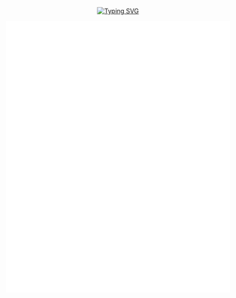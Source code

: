 <p align="center">
  <a href="https://git.io/typing-svg"><img src="https://readme-typing-svg.demolab.com/demo/?center=true&width=500&separator=%3C&lines=%E5%85%B3%E5%B1%B1%E9%9A%BE%E8%B6%8A%2C%E8%B0%81%E6%82%B2%E5%A4%B1%E8%B7%AF%E4%B9%8B%E4%BA%BA;%E8%90%8D%E6%B0%B4%E7%9B%B8%E9%80%A2%2C%E5%B0%BD%E6%98%AF%E4%BB%96%E4%B9%A1%E4%B9%8B%E5%AE%A2" alt="Typing SVG" /></a>  
</p>

<p align="center">
  <img src="./github-metrics.svg" alt="github profile"/>
</p>


<!--
**saltwater-fish/saltwater-fish** is a ✨ _special_ ✨ repository because its `README.md` (this file) appears on your GitHub profile.

Here are some ideas to get you started:

- 🔭 I’m currently working on ...
- 🌱 I’m currently learning ...
- 👯 I’m looking to collaborate on ...
- 🤔 I’m looking for help with ...
- 💬 Ask me about ...
- 📫 How to reach me: ...
- 😄 Pronouns: ...
- ⚡ Fun fact: ...
-->
